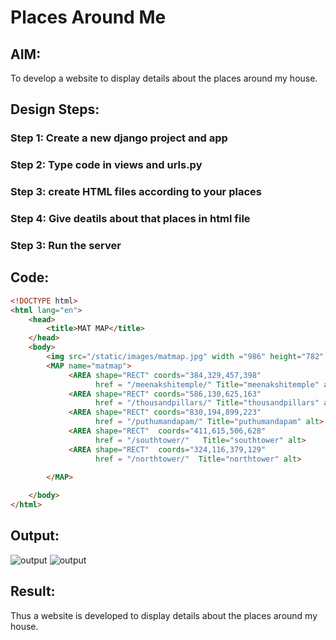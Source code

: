 # Places Around Me

## AIM:
To develop a website to display details about the places around my house.

## Design Steps:

### Step 1: Create a new django project and app

### Step 2: Type code in views and urls.py

### Step 3: create HTML files according to your places

### Step 4: Give deatils about that places in html file

### Step 3: Run the server

## Code:
```html
<!DOCTYPE html>
<html lang="en">
    <head>
        <title>MAT MAP</title>
    </head>
    <body>
        <img src="/static/images/matmap.jpg" width ="986" height="782" usemap="#matmap" alt>
        <MAP name="matmap">
             <AREA shape="RECT" coords="384,329,457,398"
                   href = "/meenakshitemple/" Title="meenakshitemple" alt>
             <AREA shape="RECT" coords="586,130,625,163"
                   href = "/thousandpillars/" Title="thousandpillars" alt>
             <AREA shape="RECT" coords="830,194,899,223"
                   href = "/puthumandapam/" Title="puthumandapam" alt>
             <AREA shape="RECT"  coords="411,615,506,628"
                   href = "/southtower/"   Title="southtower" alt>
             <AREA shape="RECT"  coords="324,116,379,129"
                   href = "/northtower/"  Title="northtower" alt>
         
        </MAP>

    </body>
</html>
```

## Output:
![output](pic.png)
![output](pic2.png)
## Result:
Thus a website is developed to display details about the places around my house.